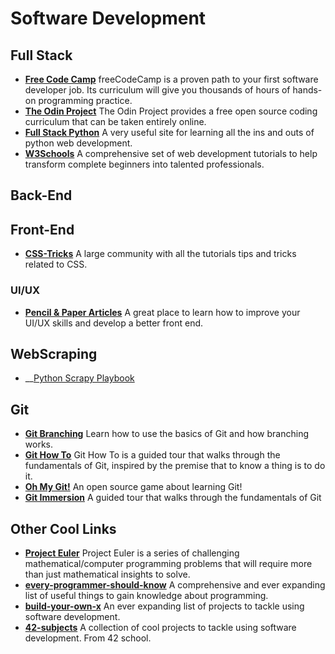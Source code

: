 # Software Development
## Full Stack
* __[Free Code Camp](https://www.freecodecamp.org/)__
  freeCodeCamp is a proven path to your first software developer job. Its curriculum will give you thousands of hours of hands-on programming practice.
* __[The Odin Project](https://www.theodinproject.com/)__
  The Odin Project provides a free open source coding curriculum that can be taken entirely online.
* __[Full Stack Python](https://www.fullstackpython.com/)__
  A very useful site for learning all the ins and outs of python web development.
* __[W3Schools](https://www.w3schools.com/)__
  A comprehensive set of web development tutorials to help transform complete beginners into talented professionals.
## Back-End
## Front-End
* __[CSS-Tricks](https://css-tricks.com/)__
  A large community with all the tutorials tips and tricks related to CSS.
### UI/UX
* __[Pencil & Paper Articles](https://pencilandpaper.io/articles/)__
  A great place to learn how to improve your UI/UX skills and develop a better front end.
## WebScraping
* __[Python Scrapy Playbook](https://scrapeops.io/python-scrapy-playbook/)
## Git
* __[Git Branching](https://learngitbranching.js.org/)__
  Learn how to use the basics of Git and how branching works.
* __[Git How To](https://githowto.com/)__
  Git How To is a guided tour that walks through the fundamentals of Git, inspired by the premise that to know a thing is to do it.
* __[Oh My Git!](https://ohmygit.org/)__
  An open source game about learning Git!
* __[Git Immersion](https://gitimmersion.com/)__
  A guided tour that walks through the fundamentals of Git
## Other Cool Links
* __[Project Euler](https://projecteuler.net/)__
  Project Euler is a series of challenging mathematical/computer programming problems that will require more than just mathematical insights to solve.
* __[every-programmer-should-know](https://github.com/mtdvio/every-programmer-should-know)__
A comprehensive and ever expanding list of useful things to gain knowledge about programming.
* __[build-your-own-x](https://github.com/danistefanovic/build-your-own-x)__
An ever expanding list of projects to tackle using software development.
* __[42-subjects](https://github.com/fpetras/42-subjects)__
A collection of cool projects to tackle using software development. From 42 school.
